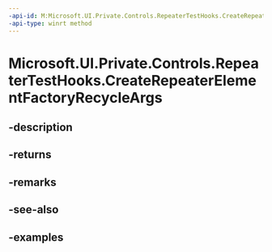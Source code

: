 ```yaml
---
-api-id: M:Microsoft.UI.Private.Controls.RepeaterTestHooks.CreateRepeaterElementFactoryRecycleArgs
-api-type: winrt method
---
```


# Microsoft.UI.Private.Controls.RepeaterTestHooks.CreateRepeaterElementFactoryRecycleArgs

<!--
public static object CreateRepeaterElementFactoryRecycleArgs ();
-->


## -description

## -returns

## -remarks

## -see-also

## -examples


